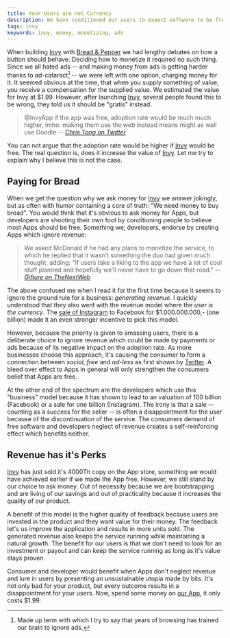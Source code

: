 ```yaml
---
title: Your Users are not Currency
description: We have conditioned our users to expect software to be free.
tags: invy
keywords: invy, money, monetizing, ads
---
```


When building [Invy] with [Bread & Pepper] we had lengthy debates on how a
button should behave. Deciding how to monetize it required no such
thing. Since we all hated ads -- and making money from ads is getting harder
thanks to ad-cataract[^1] -- we were left with one option, charging money for
it. It seemed obvious at the time, that when you supply something of value,
you receive a compensation for the supplied value. We estimated the value for
Invy at $1.99. However, after launching [Invy], several people found this to be
wrong, they told us it should be "gratis" instead.

> @InvyApp if the app was free, adoption rate would be much much higher,
> imho. making them use the web instead means might as well use Doodle
> -- <cite>[Chris Tong on Twitter]</cite>

You can not argue that the adoption rate would be higher if [Invy] would be
free. The real question is, does it increase the value of [Invy]. Let me try
to explain why I believe this is not the case.

## Paying for Bread

When we get the question why we ask money for [Invy] we answer jokingly, but
as often with humor containing a core of truth: "We need money to buy
bread". You would think that it's obvious to ask money for Apps, but
developers are shooting their own foot by conditioning people to believe most
Apps should be free. Something we, developers, endorse by creating Apps which
ignore revenue:

> We asked McDonald if he had any plans to monetize the service, to which he
> replied that it wasn't something the duo had given much thought, adding: "If
> users take a liking to the app we have a lot of cool stuff planned and
> hopefully we’ll never have to go down that road."
> -- <cite>[Gifture on TheNextWeb]</cite>

The above confused me when I read it for the first time because it seems to
ignore the ground rule for a business: _generating revenue_. I quickly
understood that they also went with the revenue model where the _user is the
currency_. The [sale of Instagram] to Facebook for $1.000.000.000,- (one
billion) made it an even stronger incentive to pick this model.

However, because the priority is given to amassing users, there is a
deliberate choice to ignore revenue which could be made by payments or ads
because of its negative impact on the adoption rate. As more businesses choose
this approach, it's causing the consumer to form a connection between
_social_, _free_ and _ad-less_ as first shown by [Twitter]. A bleed over effect
to Apps in general will only strengthen the consumers belief that Apps are
free.

At the other end of the spectrum are the developers which use this "business"
model because it has shown to lead to an valuation of 100 billion (Facebook)
or a sale for one billion (Instagram). The irony is that a sale -- counting as
a success for the seller -- is often a disappointment for the user because of
the discontinuation of the service. The consumers demand of free software and
developers neglect of revenue creates a self-reinforcing effect which benefits
neither.

## Revenue has it's Perks

[Invy] has just sold it's 4000Th copy on the App store, something we would
have achieved earlier if we made the App free. However, we still stand by our
choice to ask money. Out of necessity because we are bootstrapping and are
living of our savings and out of practicality because it increases the
quality of our product.

A benefit of this model is the higher quality of feedback because users are
invested in the product and they want value for their money. The feedback
let's us improve the application and results in more units sold. The generated
revenue also keeps the service running while maintaining a natural growth. The
benefit for our users is that we don't need to look for an investment or
payout and can keep the service running as long as it's value stays proven.

Consumer and developer would benefit when Apps don't neglect revenue and lure
in users by presenting an unsustainable utopia made by bits. It's not only bad
for your product, but every outcome results in a disappointment for your
users. Now, spend some money on [our App], it only costs $1.99.

[^1]: Made up term with which I try to say that years of browsing has trained
our brain to ignore ads.

[Invy]: https://www.invyapp.com/
[Bread & Pepper]: http://www.breadandpepper.com
[Chris Tong on Twitter]: https://twitter.com/#!/Chitostyle/status/201070054413049858
[Gifture on TheNextWeb]: http://thenextweb.com/apps/2012/04/27/gifture-the-stunning-ios-app-that-turns-your-photos-into-awesome-animated-gifs/
[sale of Instagram]: http://www.facebook.com/zuck/posts/10100318398827991
[Twitter]: http://twitter.com
[Facebook]: http://www.facebook.com
[our App]: http://itunes.apple.com/us/app/invy/id511271654?mt=8